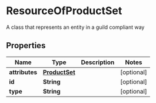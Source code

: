 

# ResourceOfProductSet

A class that represents an entity in a guild compliant way

## Properties

Name | Type | Description | Notes
------------ | ------------- | ------------- | -------------
**attributes** | [**ProductSet**](ProductSet.md) |  |  [optional]
**id** | **String** |  |  [optional]
**type** | **String** |  |  [optional]




